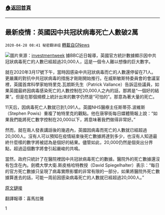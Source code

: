 ###  [:house:返回首頁](https://github.com/ourhimalayas/txt)
---

## 最新疫情：英國因中共冠狀病毒死亡人數破2萬
`2020-04-28 08:41 秘密翻译组` [轉載自GNews](https://gnews.org/zh-hant/187656/)

![](https://s3.amazonaws.com/gnews-media-offload/wp-content/uploads/2020/04/28083246/UK-Election-parliament-politics-2019-011-580x358-1.jpg)圖片來源：[investmentweek](https://www.investmentweek.co.uk/opinion/4008003/2019-election-wall-cash-waiting-election-outcome)
據BBC近日報導，英國官方統計數據顯示因中共冠狀病毒死亡的人數已經超過20,000人，這是一個令人難以想像的巨大數字。

就在2020年3月17號下午，當時因感染中共冠狀病毒而亡的人數還停留在71人。更嚴厲的對抗中共冠狀病毒的措施才剛剛開始推行。在威斯敏斯特委員會的會議室裡，英國首席科學家帕特里克.瓦朗斯先生（Patrick Vallance）告訴這些議員，如果英國最終因病毒感染死亡的人數控制在20,000人之內的話，那將是“一個好的結果”。但是在那個規模上統計出來的數字仍然是“可怕的”。那意為著大量的死亡。

11天后，因病毒死亡人數就已到1,091人。英國NHS醫療主任斯蒂芬.波維斯（Stephen Powis）重複了帕特里克的觀點。他在唐寧街每日媒體簡報上說：“如果我們能將死亡數字控制在20,000以下，將意味著我們做得非常好。”

然而，就在兩人發表講話後的幾週內，英國因病毒而死亡的人數就已經超過20,000人。沒有人可以預知在疫情結束後死亡數據將達到多少，也沒有人知道最終什麼樣的數字將被認為是個好的結果。儘管如此，20,000仍然是個突出分界點，超過這個數字將會引起嚴峻的共鳴。

當然，政府只統計了在醫院裡因中共冠狀病毒死亡的數據。醫院外的死亡數據還沒有包含在內。劍橋大學大衛.斯皮格哈特教授（David Spiegelhalter）表示：“每日的官方死亡數據只呈現了病毒實際影響的非常有限的一部分，如果將醫院外死亡數據算進去的話，可能一周前因感染病毒死亡的人數就已經超過20,000人。”

[原文鏈接](https://www.bbc.com/news/stories-52419218)

翻譯報導：喜馬拉雅

1
